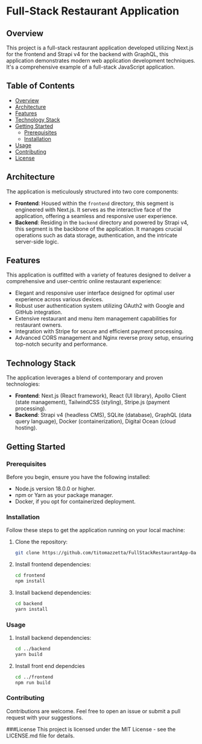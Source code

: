 # Full-Stack Restaurant Application

## Overview
This project is a full-stack restaurant application developed utilizing Next.js for the frontend and Strapi v4 for the backend with GraphQL, this application demonstrates modern web application development techniques. It's a comprehensive example of a full-stack JavaScript application.

## Table of Contents
- [Overview](#overview)
- [Architecture](#architecture)
- [Features](#features)
- [Technology Stack](#technology-stack)
- [Getting Started](#getting-started)
  - [Prerequisites](#prerequisites)
  - [Installation](#installation)
- [Usage](#usage)
- [Contributing](#contributing)
- [License](#license)

  
## Architecture
The application is meticulously structured into two core components:
- **Frontend**: Housed within the `frontend` directory, this segment is engineered with Next.js. It serves as the interactive face of the application, offering a seamless and responsive user experience.
- **Backend**: Residing in the `backend` directory and powered by Strapi v4, this segment is the backbone of the application. It manages crucial operations such as data storage, authentication, and the intricate server-side logic.

## Features
This application is outfitted with a variety of features designed to deliver a comprehensive and user-centric online restaurant experience:
- Elegant and responsive user interface designed for optimal user experience across various devices.
- Robust user authentication system utilizing OAuth2 with Google and GitHub integration.
- Extensive restaurant and menu item management capabilities for restaurant owners.
- Integration with Stripe for secure and efficient payment processing.
- Advanced CORS management and Nginx reverse proxy setup, ensuring top-notch security and performance.

## Technology Stack
The application leverages a blend of contemporary and proven technologies:
- **Frontend**: Next.js (React framework), React (UI library), Apollo Client (state management), TailwindCSS (styling), Stripe.js (payment processing).
- **Backend**: Strapi v4 (headless CMS), SQLite (database), GraphQL (data query language), Docker (containerization), Digital Ocean (cloud hosting).

## Getting Started

### Prerequisites
Before you begin, ensure you have the following installed:
- Node.js version 18.0.0 or higher.
- npm or Yarn as your package manager.
- Docker, if you opt for containerized deployment.

### Installation
Follow these steps to get the application running on your local machine:

1. Clone the repository:
   ```bash
   git clone https://github.com/titomazzetta/FullStackRestaurantApp-Oath2
2. Install frontend dependencies:
    ```bash
    cd frontend
    npm install
3. Install backend dependencies:
    ```bash
    cd backend
    yarn install
    
### Usage
1. Install backend dependencies:
   ```bash
   cd ../backend
   yarn build
2. Install front end dependcies
   ```bash 
   cd ../frontend
   npm run build
### Contributing

Contributions are welcome. Feel free to open an issue or submit a pull request with your suggestions.

###License
This project is licensed under the MIT License - see the LICENSE.md file for details.






    
  
  

